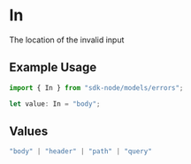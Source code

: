 # In

The location of the invalid input

## Example Usage

```typescript
import { In } from "sdk-node/models/errors";

let value: In = "body";
```

## Values

```typescript
"body" | "header" | "path" | "query"
```